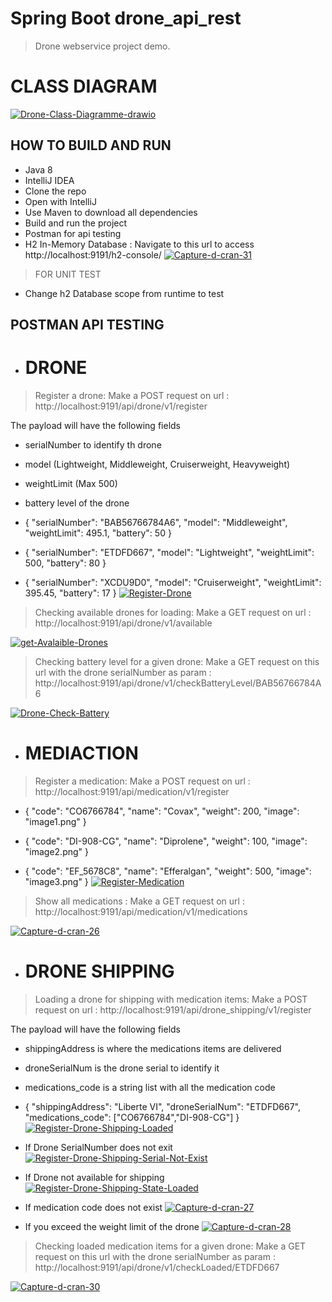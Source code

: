 # Spring Boot drone_api_rest
> Drone webservice project demo.
# CLASS DIAGRAM
<a href='https://postimages.org/' target='_blank'><img src='https://i.postimg.cc/SsD7fMbz/Drone-Class-Diagramme-drawio.png' border='0' alt='Drone-Class-Diagramme-drawio'/></a>
## HOW TO BUILD AND RUN
* Java 8
* IntelliJ IDEA
* Clone the repo
* Open with IntelliJ
* Use Maven to download all dependencies
* Build and run the project
* Postman for api testing
* H2 In-Memory Database : Navigate to this url to access http://localhost:9191/h2-console/
  <a href='https://postimages.org/' target='_blank'><img src='https://i.postimg.cc/XYhmmQ1g/Capture-d-cran-31.png' border='0' alt='Capture-d-cran-31'/></a>
>FOR UNIT TEST
* Change h2 Database scope from runtime to test

## POSTMAN API TESTING
* # DRONE
>Register a drone: Make a POST request on url : http://localhost:9191/api/drone/v1/register

The payload will have the following fields

* serialNumber to identify th drone
* model (Lightweight, Middleweight, Cruiserweight, Heavyweight)
* weightLimit (Max 500)
* battery level of the drone

* {
  "serialNumber": "BAB56766784A6",
  "model": "Middleweight",
  "weightLimit": 495.1,
  "battery": 50
  }
* {
"serialNumber": "ETDFD667",
"model": "Lightweight",
"weightLimit": 500,
"battery": 80
}

* {
"serialNumber": "XCDU9D0",
"model": "Cruiserweight",
"weightLimit": 395.45,
"battery": 17
}
  <a href='https://postimg.cc/4mJKmW27' target='_blank'><img src='https://i.postimg.cc/7YzStcgV/Register-Drone.png' border='0' alt='Register-Drone'/></a>
>Checking available drones for loading: Make a GET request on url : http://localhost:9191/api/drone/v1/available

<a href='https://postimg.cc/5jtjwsWZ' target='_blank'><img src='https://i.postimg.cc/1RG61dC5/get-Avalaible-Drones.png' border='0' alt='get-Avalaible-Drones'/></a>

>Checking battery level for a given drone: Make a GET request on this url with the drone serialNumber as param : http://localhost:9191/api/drone/v1/checkBatteryLevel/BAB56766784A6

<a href='https://postimg.cc/WDLc41s2' target='_blank'><img src='https://i.postimg.cc/hGhDpXw7/Drone-Check-Battery.png' border='0' alt='Drone-Check-Battery'/></a>

* # MEDIACTION

>Register a medication: Make a POST request on url : http://localhost:9191/api/medication/v1/register
* {
  "code": "CO6766784",
  "name": "Covax",
  "weight": 200,
  "image": "image1.png"
  }
* {
  "code": "DI-908-CG",
  "name": "Diprolene",
  "weight": 100,
  "image": "image2.png"
  }

* {
  "code": "EF_5678C8",
  "name": "Efferalgan",
  "weight": 500,
  "image": "image3.png"
  }
  <a href='https://postimg.cc/XBfcbxNK' target='_blank'><img src='https://i.postimg.cc/cCjDf5Vz/Register-Medication.png' border='0' alt='Register-Medication'/></a>
>Show all medications : Make a GET request on url : http://localhost:9191/api/medication/v1/medications
> 
<a href='https://postimg.cc/vgHcBzvL' target='_blank'><img src='https://i.postimg.cc/wvDJw4yP/Capture-d-cran-26.png' border='0' alt='Capture-d-cran-26'/></a>

* # DRONE SHIPPING

>Loading a drone for shipping with medication items: Make a POST request on url : http://localhost:9191/api/drone_shipping/v1/register

The payload will have the following fields

* shippingAddress is where the medications items are delivered
* droneSerialNum is the drone serial to identify it
* medications_code is a string list with all the medication code


* {
"shippingAddress": "Liberte VI",
"droneSerialNum": "ETDFD667",
"medications_code": ["CO6766784","DI-908-CG"]
}
<a href='https://postimg.cc/G9GZtCHK' target='_blank'><img src='https://i.postimg.cc/qB50mBrP/Register-Drone-Shipping-Loaded.png' border='0' alt='Register-Drone-Shipping-Loaded'/></a>
* If Drone SerialNumber does not exit
<a href='https://postimg.cc/8jHkFWjZ' target='_blank'><img src='https://i.postimg.cc/sgFMN4yC/Register-Drone-Shipping-Serial-Not-Exist.png' border='0' alt='Register-Drone-Shipping-Serial-Not-Exist'/></a>
* If Drone not available for shipping
<a href='https://postimg.cc/hQKWgybc' target='_blank'><img src='https://i.postimg.cc/nrDH4NXj/Register-Drone-Shipping-State-Loaded.png' border='0' alt='Register-Drone-Shipping-State-Loaded'/></a>
* If medication code does not exist
<a href='https://postimg.cc/yDnNGG9h' target='_blank'><img src='https://i.postimg.cc/W4cJdL1y/Capture-d-cran-27.png' border='0' alt='Capture-d-cran-27'/></a>
* If you exceed the weight limit of the drone
  <a href='https://postimg.cc/p9zPH151' target='_blank'><img src='https://i.postimg.cc/8CncL2pD/Capture-d-cran-28.png' border='0' alt='Capture-d-cran-28'/></a>

>Checking loaded medication items for a given drone: Make a GET request on this url with the drone serialNumber as param : http://localhost:9191/api/drone/v1/checkLoaded/ETDFD667

<a href='https://postimg.cc/ftJ75Y6f' target='_blank'><img src='https://i.postimg.cc/vBvPYzhk/Capture-d-cran-30.png' border='0' alt='Capture-d-cran-30'/></a>

